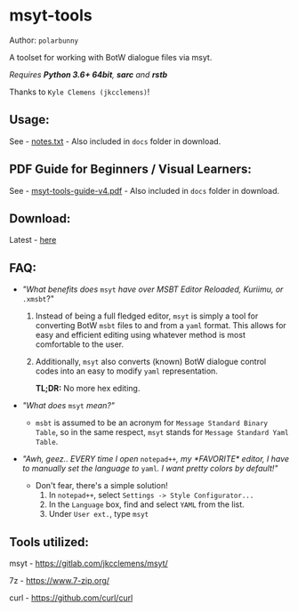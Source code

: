 msyt-tools
==========
Author: `polarbunny`

A toolset for working with BotW dialogue files via msyt.

*Requires **Python 3.6+ 64bit**, **sarc** and **rstb***

 Thanks to `Kyle Clemens (jkcclemens)`!

Usage:
------
See - [notes.txt](../master/notes.txt) - Also included in `docs` folder in download.

PDF Guide for Beginners / Visual Learners:
------------------------------------------
See - [msyt-tools-guide-v4.pdf](../master/docs/msyt-tools.guide-v4.pdf) - Also included in `docs` folder in download.

Download:
---------
Latest - [here](https://github.com/polarbunny/msyt-tools/releases/latest)

FAQ:
----
- *"What benefits does* `msyt` *have over MSBT Editor Reloaded, Kuriimu, or* `.xmsbt`?"

  1. Instead of being a full fledged editor, `msyt` is simply a tool for converting BotW `msbt` files to and from a `yaml` format. This allows for easy and efficient editing using whatever method is most comfortable to the user.

   2. Additionally, `msyt` also converts (known) BotW dialogue control codes into an easy to modify `yaml` representation.

      **TL;DR:** No more hex editing.

- *"What does* `msyt` *mean?"*
  -  `msbt` is assumed to be an acronym for `Message Standard Binary Table`, so in the same respect, `msyt` stands for `Message Standard Yaml Table`.

 - *"Awh, geez.. EVERY time I open* `notepad++`*, my \*FAVORITE\* editor, I have to manually set the language to* `yaml`*. I want pretty colors by default!"*
 
   - Don't fear, there's a simple solution!
     1. In `notepad++`, select `Settings -> Style Configurator...`
     2. In the `Language` box, find and select `YAML` from the list.
     3. Under `User ext.`, type `msyt`

Tools utilized:
---------------
msyt - https://gitlab.com/jkcclemens/msyt/
  
7z - https://www.7-zip.org/

curl - https://github.com/curl/curl
